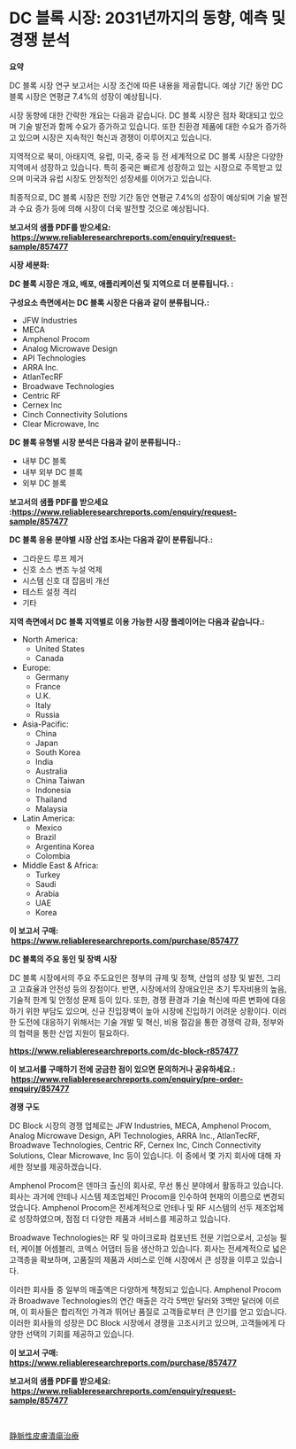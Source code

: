 <p><h1>DC 블록 시장: 2031년까지의 동향, 예측 및 경쟁 분석</h1></p><p><strong>요약</strong></p>
<p><p>DC 블록 시장 연구 보고서는 시장 조건에 따른 내용을 제공합니다.  예상 기간 동안 DC 블록 시장은 연평균 7.4%의 성장이 예상됩니다.</p><p>시장 동향에 대한 간략한 개요는 다음과 같습니다. DC 블록 시장은 점차 확대되고 있으며 기술 발전과 함께 수요가 증가하고 있습니다. 또한 친환경 제품에 대한 수요가 증가하고 있으며 시장은 지속적인 혁신과 경쟁이 이루어지고 있습니다.</p><p>지역적으로 북미, 아태지역, 유럽, 미국, 중국 등 전 세계적으로 DC 블록 시장은 다양한 지역에서 성장하고 있습니다. 특히 중국은 빠르게 성장하고 있는 시장으로 주목받고 있으며 미국과 유럽 시장도 안정적인 성장세를 이어가고 있습니다.</p><p>최종적으로, DC 블록 시장은 전망 기간 동안 연평균 7.4%의 성장이 예상되며 기술 발전과 수요 증가 등에 의해 시장이 더욱 발전할 것으로 예상됩니다.</p></p>
<p><strong>보고서의 샘플 PDF를 받으세요: &nbsp;<a href="https://www.reliableresearchreports.com/enquiry/request-sample/857477">https://www.reliableresearchreports.com/enquiry/request-sample/857477</a></strong></p>
<p><strong>시장 세분화:</strong></p>
<p><strong> DC 블록 시장은 개요, 배포, 애플리케이션 및 지역으로 더 분류됩니다. :</strong></p>
<p><strong>구성요소 측면에서는 DC 블록 시장은 다음과 같이 분류됩니다.:</strong></p>
<p><ul><li>JFW Industries</li><li>MECA</li><li>Amphenol Procom</li><li>Analog Microwave Design</li><li>API Technologies</li><li>ARRA Inc.</li><li>AtlanTecRF</li><li>Broadwave Technologies</li><li>Centric RF</li><li>Cernex Inc</li><li>Cinch Connectivity Solutions</li><li>Clear Microwave, Inc</li></ul></p>
<p><strong> DC 블록 유형별 시장 분석은 다음과 같이 분류됩니다.:</strong></p>
<p><ul><li>내부 DC 블록</li><li>내부 외부 DC 블록</li><li>외부 DC 블록</li></ul></p>
<p><strong>보고서의 샘플 PDF를 받으세요 :<a href="https://www.reliableresearchreports.com/enquiry/request-sample/857477">https://www.reliableresearchreports.com/enquiry/request-sample/857477</a></strong></p>
<p><strong> DC 블록 응용 분야별 시장 산업 조사는 다음과 같이 분류됩니다.:</strong></p>
<p><ul><li>그라운드 루프 제거</li><li>신호 소스 변조 누설 억제</li><li>시스템 신호 대 잡음비 개선</li><li>테스트 설정 격리</li><li>기타</li></ul></p>
<p><strong>지역 측면에서 DC 블록 지역별로 이용 가능한 시장 플레이어는 다음과 같습니다.:</strong></p>
<p><ul>
    <li>
        North America:
        <ul>
            <li>United States</li>
            <li>Canada</li>
        </ul>
    </li>
    <li>
        Europe:
        <ul>
            <li>Germany</li>
            <li>France</li>
            <li>U.K.</li>
            <li>Italy</li>
            <li>Russia</li>
        </ul>
    </li>
    <li>
        Asia-Pacific:
        <ul>
            <li>China</li>
            <li>Japan</li>
            <li>South Korea</li>
            <li>India</li>
            <li>Australia</li>
            <li>China Taiwan</li>
            <li>Indonesia</li>
            <li>Thailand</li>
            <li>Malaysia</li>
        </ul>
    </li>
    <li>
        Latin America:
        <ul>
            <li>Mexico</li>
            <li>Brazil</li>
            <li>Argentina Korea</li>
            <li>Colombia</li>
        </ul>
    </li>
    <li>
        Middle East & Africa:
        <ul>
            <li>Turkey</li>
            <li>Saudi</li>
            <li>Arabia</li>
            <li>UAE</li>
            <li>Korea</li>
        </ul>
    </li>
    </ul></p>
<p><strong>이 보고서 구매: &nbsp;<a href="https://www.reliableresearchreports.com/purchase/857477">https://www.reliableresearchreports.com/purchase/857477</a></strong></p>
<p><strong>DC 블록의 주요 동인 및 장벽 시장</strong></p>
<p><p>DC 블록 시장에서의 주요 주도요인은 정부의 규제 및 정책, 산업의 성장 및 발전, 그리고 고효율과 안전성 등의 장점이다. 반면, 시장에서의 장애요인은 초기 투자비용의 높음, 기술적 한계 및 안정성 문제 등이 있다. 또한, 경쟁 환경과 기술 혁신에 따른 변화에 대응하기 위한 부담도 있으며, 신규 진입장벽이 높아 시장에 진입하기 어려운 상황이다. 이러한 도전에 대응하기 위해서는 기술 개발 및 혁신, 비용 절감을 통한 경쟁력 강화, 정부와의 협력을 통한 산업 지원이 필요하다.</p></p>
<p><strong><a href="https://www.reliableresearchreports.com/dc-block-r857477">https://www.reliableresearchreports.com/dc-block-r857477</a></strong></p>
<p><strong>이 보고서를 구매하기 전에 궁금한 점이 있으면 문의하거나 공유하세요.: &nbsp;<a href="https://www.reliableresearchreports.com/enquiry/pre-order-enquiry/857477">https://www.reliableresearchreports.com/enquiry/pre-order-enquiry/857477</a></strong></p>
<p><strong>경쟁 구도</strong></p>
<p><p>DC Block 시장의 경쟁 업체로는 JFW Industries, MECA, Amphenol Procom, Analog Microwave Design, API Technologies, ARRA Inc., AtlanTecRF, Broadwave Technologies, Centric RF, Cernex Inc, Cinch Connectivity Solutions, Clear Microwave, Inc 등이 있습니다. 이 중에서 몇 가지 회사에 대해 자세한 정보를 제공하겠습니다.</p><p>Amphenol Procom은 덴마크 출신의 회사로, 무선 통신 분야에서 활동하고 있습니다. 회사는 과거에 안테나 시스템 제조업체인 Procom을 인수하여 현재의 이름으로 변경되었습니다. Amphenol Procom은 전세계적으로 안테나 및 RF 시스템의 선두 제조업체로 성장하였으며, 점점 더 다양한 제품과 서비스를 제공하고 있습니다.</p><p>Broadwave Technologies는 RF 및 마이크로파 컴포넌트 전문 기업으로서, 고성능 필터, 케이블 어셈블리, 코엑스 어댑터 등을 생산하고 있습니다. 회사는 전세계적으로 넓은 고객층을 확보하며, 고품질의 제품과 서비스로 인해 시장에서 큰 성장을 이루고 있습니다.</p><p>이러한 회사들 중 일부의 매출액은 다양하게 책정되고 있습니다. Amphenol Procom과 Broadwave Technologies의 연간 매출은 각각 5백만 달러와 3백만 달러에 이르며, 이 회사들은 합리적인 가격과 뛰어난 품질로 고객들로부터 큰 인기를 얻고 있습니다. 이러한 회사들의 성장은 DC Block 시장에서 경쟁을 고조시키고 있으며, 고객들에게 다양한 선택의 기회를 제공하고 있습니다.</p></p>
<p><strong>이 보고서 구매: &nbsp; <a href="https://www.reliableresearchreports.com/purchase/857477">https://www.reliableresearchreports.com/purchase/857477</a></strong></p>
<p><strong>보고서의 샘플 PDF를 받으세요: &nbsp;<a href="https://www.reliableresearchreports.com/enquiry/request-sample/857477">https://www.reliableresearchreports.com/enquiry/request-sample/857477</a></strong><strong></strong></p>
<p>&nbsp;</p>
<p><p><a href="https://github.com/nemesis2824/Market-Research-Report-List-1/blob/main/428386523657.md">静脈性皮膚潰瘍治療</a></p></p>